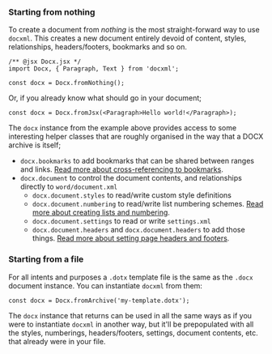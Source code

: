 ### Starting from nothing

To create a document from _nothing_ is the most straight-forward way to use `docxml`. This creates
a new document entirely devoid of content, styles, relationships, headers/footers, bookmarks and so
on.

```tsx
/** @jsx Docx.jsx */
import Docx, { Paragraph, Text } from 'docxml';

const docx = Docx.fromNothing();
```

Or, if you already know what should go in your document;

```tsx
const docx = Docx.fromJsx(<Paragraph>Hello world!</Paragraph>);
```

The `docx` instance from the example above provides access to some interesting helper classes that
are roughly organised in the way that a DOCX archive is itself;

- `docx.bookmarks` to add bookmarks that can be shared between ranges and links.
  [Read more about cross-referencing to bookmarks](../examples/bookmarks.md).
- `docx.document` to control the document contents, and relationships directly to `word/document.xml`
  - `docx.document.styles` to read/write custom style definitions
  - `docx.document.numbering` to read/write list numbering schemes. [Read more about creating lists and numbering](../examples/lists.md).
  - `docx.document.settings` to read or write `settings.xml`
  - `docx.document.headers` and `docx.document.headers` to add those things. [Read more about setting page headers and footers](../examples/headers-and-footers.md).

### Starting from a file

For all intents and purposes a `.dotx` template file is the same as the `.docx` document instance. You can instantiate
`docxml` from them:

```tsx
const docx = Docx.fromArchive('my-template.dotx');
```

The `docx` instance that returns can be used in all the same ways as if you were to instantiate `docxml` in another way,
but it'll be prepopulated with all the styles, numberings, headers/footers, settings, document contents, etc. that already
were in your file.
